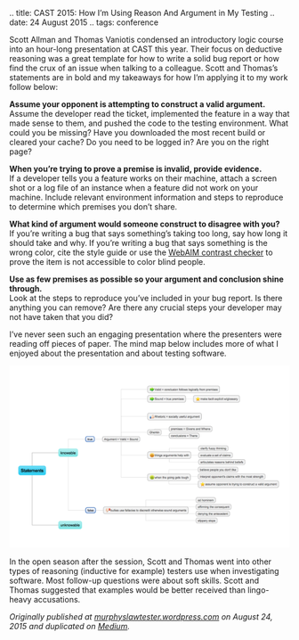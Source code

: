 .. title: CAST 2015: How I’m Using Reason And Argument in My Testing
.. date: 24 August 2015
.. tags: conference

<p name="cee4" id="cee4" class="graf graf--p graf-after--h3">Scott Allman and Thomas Vaniotis condensed an introductory logic course into an hour-long presentation at CAST this year. Their focus on deductive reasoning was a great template for how to write a solid bug report or how find the crux of an issue when talking to a colleague. Scott and Thomas’s statements are in bold and my takeaways for how I’m applying it to my work follow below:</p><p name="3190" id="3190" class="graf graf--p graf-after--p"><strong class="markup--strong markup--p-strong">Assume your opponent is attempting to construct a valid argument.<br></strong>Assume the developer read the ticket, implemented the feature in a way that made sense to them, and pushed the code to the testing environment. What could you be missing? Have you downloaded the most recent build or cleared your cache? Do you need to be logged in? Are you on the right page?</p><p name="2c8f" id="2c8f" class="graf graf--p graf-after--p"><strong class="markup--strong markup--p-strong">When you’re trying to prove a premise is invalid, provide evidence.<br></strong>If a developer tells you a feature works on their machine, attach a screen shot or a log file of an instance when a feature did not work on your machine. Include relevant environment information and steps to reproduce to determine which premises you don’t share.</p><p name="f98e" id="f98e" class="graf graf--p graf-after--p"><strong class="markup--strong markup--p-strong">What kind of argument would someone construct to disagree with you?<br></strong>If you’re writing a bug that says something’s taking too long, say how long it should take and why. If you’re writing a bug that says something is the wrong color, cite the style guide or use the <a href="http://webaim.org/resources/contrastchecker/" data-href="http://webaim.org/resources/contrastchecker/" class="markup--anchor markup--p-anchor" rel="noopener" target="_blank">WebAIM contrast checker</a> to prove the item is not accessible to color blind people.</p><p name="e6a0" id="e6a0" class="graf graf--p graf-after--p"><strong class="markup--strong markup--p-strong">Use as few premises as possible so your argument and conclusion shine through.<br></strong>Look at the steps to reproduce you’ve included in your bug report. Is there anything you can remove? Are there any crucial steps your developer may not have taken that you did?</p><p name="d351" id="d351" class="graf graf--p graf-after--p">I’ve never seen such an engaging presentation where the presenters were reading off pieces of paper. The mind map below includes more of what I enjoyed about the presentation and about testing software.</p>

![](/images/posts/2015/statements.png)

<p name="7275" id="7275" class="graf graf--p graf-after--figure graf--trailing">In the open season after the session, Scott and Thomas went into other types of reasoning (inductive for example) testers use when investigating software. Most follow-up questions were about soft skills. Scott and Thomas suggested that examples would be better received than lingo-heavy accusations.</p></div></div></section>

*Originally published at [murphyslawtester.wordpress.com](https://murphyslawtester.wordpress.com/2015/08/24/cast-2015-how-im-using-reason-and-argument-in-my-testing/) on August 24, 2015 and duplicated on [Medium](https://medium.com/@ezagroba/cast-2015-how-im-using-reason-and-argument-in-my-testing-5656cd154704).*
